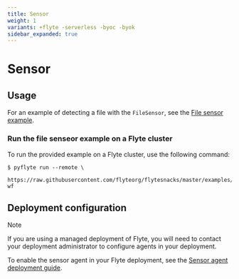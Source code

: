 ```yaml
---
title: Sensor
weight: 1
variants: +flyte -serverless -byoc -byok
sidebar_expanded: true
---
```


# Sensor

## Usage

For an example of detecting a file with the `FileSensor`, see the [File sensor example](./file_sensor_example).

### Run the file senseor example on a Flyte cluster

To run the provided example on a Flyte cluster, use the following command:

```shell
$ pyflyte run --remote \
  https://raw.githubusercontent.com/flyteorg/flytesnacks/master/examples/sensor/sensor/file_sensor_example.py wf
```

## Deployment configuration

> [!NOTE]
> If you are using a managed deployment of Flyte, you will need to contact your deployment administrator to configure agents in your deployment.

To enable the sensor agent in your Flyte deployment, see the [Sensor agent deployment guide](https://docs-legacy.flyte.org/en/latest/deployment/agents/sensor.html#deployment-agent-setup-sensor).
